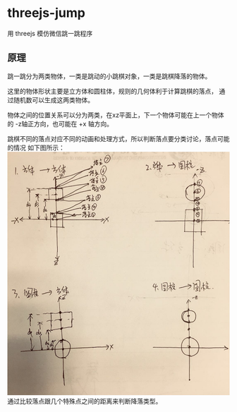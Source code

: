 # threejs-jump

用 threejs 模仿微信跳一跳程序

## 原理

跳一跳分为两类物体，一类是跳动的小跳棋对象，一类是跳棋降落的物体。

这里的物体形状主要是立方体和圆柱体，规则的几何体利于计算跳棋的落点，
通过随机数可以生成这两类物体。

物体之间的位置关系可以分为两类，在xz平面上，下一个物体可能在上一个物体的
-z轴正方向，也可能在 +x 轴方向。

跳棋不同的落点对应不同的动画和处理方式，所以判断落点要分类讨论，落点可能的情况
如下图所示：
![跳棋落点](img/1.jpg)
通过比较落点跟几个特殊点之间的距离来判断降落类型。
